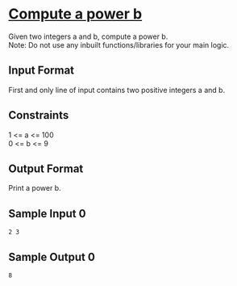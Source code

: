 # [Compute a power b](https://www.hackerrank.com/contests/smart-interviews-basic/challenges/si-basic-compute-a-power-b/problem)

Given two integers a and b, compute a power b.</br>
Note: Do not use any inbuilt functions/libraries for your main logic.

## Input Format

First and only line of input contains two positive integers a and b.

## Constraints

1 <= a <= 100</br>
0 <= b <= 9

## Output Format

Print a power b.

## Sample Input 0
```
2 3
```
## Sample Output 0
```
8
```